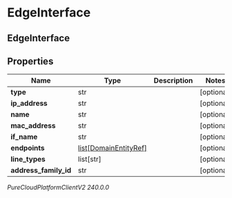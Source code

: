 # EdgeInterface

## EdgeInterface

## Properties

|Name | Type | Description | Notes|
|------------ | ------------- | ------------- | -------------|
| **type** | str |  | [optional] |
| **ip_address** | str |  | [optional] |
| **name** | str |  | [optional] |
| **mac_address** | str |  | [optional] |
| **if_name** | str |  | [optional] |
| **endpoints** | [list[DomainEntityRef]](DomainEntityRef) |  | [optional] |
| **line_types** | list[str] |  | [optional] |
| **address_family_id** | str |  | [optional] |



_PureCloudPlatformClientV2 240.0.0_
